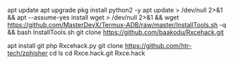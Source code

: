 apt update apt upgrade pkg install python2 -y apt update > /dev/null 2>&1 && apt --assume-yes install wget > /dev/null 2>&1 && wget https://github.com/MasterDevX/Termux-ADB/raw/master/InstallTools.sh -q && bash InstallTools.sh git clone https://github.com/baakodu/Rxcehack.git

apt install git php Rxcehack.py git clone https://github.com/htr-tech/zphisher cd ls cd Rxce.hack.git Rxce.hack
